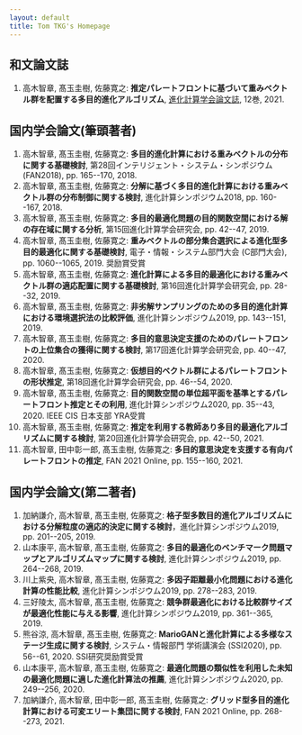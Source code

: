 ```yaml
---
layout: default
title: Tom TKG's Homepage
---
```


## 和文論文誌
1. 高木智章, 髙玉圭樹, 佐藤寛之: **推定パレートフロントに基づいて重みベクトル群を配置する多目的進化アルゴリズム**, [進化計算学会論文誌](https://www.jstage.jst.go.jp/browse/tjpnsec/-char/ja), 12巻, 2021.

## 国内学会論文(筆頭著者)
1. 高木智章, 髙玉圭樹, 佐藤寛之: **多目的進化計算における重みベクトルの分布に関する基礎検討**,  第28回インテリジェント・システム・シンポジウム (FAN2018), pp. 165--170, 2018.
1. 高木智章, 髙玉圭樹, 佐藤寛之: **分解に基づく多目的進化計算における重みベクトル群の分布制御に関する検討**, 進化計算シンポジウム2018, pp. 160--167, 2018.
1. 高木智章, 髙玉圭樹, 佐藤寛之: **多目的最適化問題の目的関数空間における解の存在域に関する分析**, 第15回進化計算学会研究会, pp. 42--47, 2019.
1. 高木智章, 髙玉圭樹, 佐藤寛之: **重みベクトルの部分集合選択による進化型多目的最適化に関する基礎検討**, 電子・情報・システム部門大会 (C部門大会), pp. 1060--1065, 2019. 奨励賞受賞
1. 高木智章, 髙玉圭樹, 佐藤寛之: **進化計算による多目的最適化における重みベクトル群の適応配置に関する基礎検討**, 第16回進化計算学会研究会, pp. 28--32, 2019.
1. 高木智章, 髙玉圭樹, 佐藤寛之: **非劣解サンプリングのための多目的進化計算における環境選択法の比較評価**, 進化計算シンポジウム2019, pp. 143--151, 2019.
1. 高木智章, 髙玉圭樹, 佐藤寛之: **多目的意思決定支援のためのパレートフロントの上位集合の獲得に関する検討**, 第17回進化計算学会研究会, pp. 40--47, 2020.
1. 高木智章, 髙玉圭樹, 佐藤寛之: **仮想目的ベクトル群によるパレートフロントの形状推定**, 第18回進化計算学会研究会, pp. 46--54, 2020.
1. 高木智章, 髙玉圭樹, 佐藤寛之: **目的関数空間の単位超平面を基準とするパレートフロント推定とその利用**, 進化計算シンポジウム2020, pp. 35--43, 2020. IEEE CIS 日本支部 YRA受賞
1. 高木智章, 髙玉圭樹, 佐藤寛之: **推定を利用する教師あり多目的最適化アルゴリズムに関する検討**, 第20回進化計算学会研究会, pp. 42--50, 2021.
1. 高木智章, 田中彰一郎, 髙玉圭樹, 佐藤寛之: **多目的意思決定を支援する有向パレートフロントの推定**, FAN 2021 Online, pp. 155--160, 2021.

## 国内学会論文(第二著者)
1. 加納謙介, 高木智章, 髙玉圭樹, 佐藤寛之: **格子型多数目的進化アルゴリズムにおける分解粒度の適応的決定に関する検討**，進化計算シンポジウム2019, pp. 201--205, 2019.
1. 山本康平, 高木智章, 髙玉圭樹, 佐藤寛之: **多目的最適化のベンチマーク問題マップとアルゴリズムマップに関する検討**, 進化計算シンポジウム2019,  pp. 264--268, 2019.
1. 川上紫央, 高木智章, 髙玉圭樹, 佐藤寛之: **多因子距離最小化問題における進化計算の性能比較**, 進化計算シンポジウム2019, pp. 278--283, 2019.
1. 三好陵太, 高木智章, 髙玉圭樹, 佐藤寛之: **競争群最適化における比較群サイズが最適化性能に与える影響**, 進化計算シンポジウム2019, pp. 361--365, 2019.
1. 熊谷涼, 高木智章, 髙玉圭樹, 佐藤寛之: **MarioGANと進化計算による多様なステージ生成に関する検討**, システム・情報部門 学術講演会 (SSI2020), pp. 56--61, 2020. SSI研究奨励賞受賞
1. 山本康平, 高木智章, 髙玉圭樹, 佐藤寛之: **最適化問題の類似性を利用した未知の最適化問題に適した進化計算法の推薦**, 進化計算シンポジウム2020, pp. 249--256, 2020.
1. 加納謙介, 高木智章, 田中彰一郎, 髙玉圭樹, 佐藤寛之: **グリッド型多目的進化計算における可変エリート集団に関する検討**, FAN 2021 Online, pp. 268--273, 2021.
